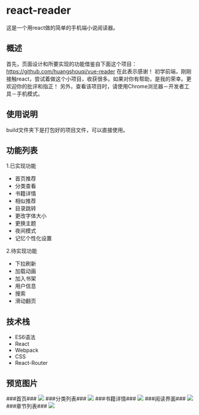 # react-reader #
这是一个用react做的简单的手机端小说阅读器。
## 概述 ##
首先，页面设计和所要实现的功能借鉴自下面这个项目：
https://github.com/huangshouqi/vue-reader
在此表示感谢！
初学前端，刚刚接触react，尝试着做这个小项目，收获很多。如果对你有帮助，是我的荣幸。更欢迎你的批评和指正！
另外，查看该项目时，请使用Chrome浏览器－开发者工具－手机模式。
## 使用说明 ##
build文件夹下是打包好的项目文件，可以直接使用。
## 功能列表 ##
1.已实现功能

* 首页推荐
* 分类查看
* 书籍详情
* 相似推荐
* 目录跳转
* 更改字体大小
* 更换主题
* 夜间模式
* 记忆个性化设置

2.待实现功能

* 下拉刷新
* 加载动画
* 加入书架
* 用户信息
* 搜索
* 滑动翻页

## 技术栈 ##

* ES6语法
* React
* Webpack
* CSS
* React-Router

## 预览图片 ##

###首页###
![](./home.png '')
###分类列表###
![](./stylelist.png '')
###书籍详情###
![](./bookinfo.png '')
###阅读界面###
![](./reading.png '')
###章节列表###
![](./chapters.png '')


